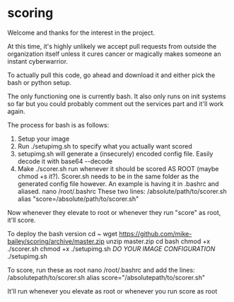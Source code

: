 # scoring

Welcome and thanks for the interest in the project. 

At this time, it's highly unlikely we accept pull requests from outside the organization itself unless it cures cancer or magically makes someone an instant cyberwarrior.

To actually pull this code, go ahead and download it and either pick the bash or python setup.

The only functioning one is currently bash. It also only runs on init systems so far but you could probably comment out the services part and it'll work again.

The process for bash is as follows:
1) Setup your image
2) Run ./setupimg.sh to specify what you actually want scored
3) setupimg.sh will generate a (insecurely) encoded config file. Easily decode it with base64 --decode
4) Make ./scorer.sh run whenever it should be scored AS ROOT (maybe chmod +s it?). Scorer.sh needs to be in the same folder as the generated config file however.
	An example is having it in .bashrc and aliased.
	nano /root/.bashrc
	These two lines:
		/absolute/path/to/scorer.sh
		alias "score=/absolute/path/to/scorer.sh"

Now whenever they elevate to root or whenever they run "score" as root, it'll score.

To deploy the bash version
		cd ~
		wget https://github.com/mike-bailey/scoring/archive/master.zip
		unzip master.zip
		cd bash
		chmod +x ./scorer.sh
		chmod +x ./setupimg.sh
		*DO YOUR IMAGE CONFIGURATION*
		./setupimg.sh
	
To score, run these as root
	nano /root/.bashrc
	and add the lines:
	/absolutepath/to/scorer.sh
	alias score="/absolutepath/to/scorer.sh"
	
It'll run whenever you elevate as root or whenever you run score as root
